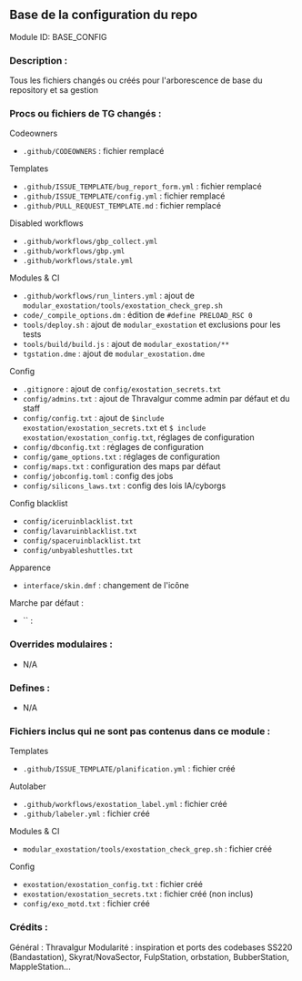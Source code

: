 ## Base de la configuration du repo

Module ID: BASE_CONFIG

### Description :

Tous les fichiers changés ou créés pour l'arborescence de base du repository et sa gestion

### Procs ou fichiers de TG changés :

Codeowners
- `.github/CODEOWNERS` : fichier remplacé

Templates
- `.github/ISSUE_TEMPLATE/bug_report_form.yml` : fichier remplacé
- `.github/ISSUE_TEMPLATE/config.yml` : fichier remplacé
- `.github/PULL_REQUEST_TEMPLATE.md` : fichier remplacé

Disabled workflows
- `.github/workflows/gbp_collect.yml`
- `.github/workflows/gbp.yml`
- `.github/workflows/stale.yml`

Modules & CI
- `.github/workflows/run_linters.yml` : ajout de `modular_exostation/tools/exostation_check_grep.sh`
- `code/_compile_options.dm` : édition de `#define PRELOAD_RSC 0`
- `tools/deploy.sh` : ajout de `modular_exostation` et exclusions pour les tests
- `tools/build/build.js` : ajout de `modular_exostation/**`
- `tgstation.dme` : ajout de `modular_exostation.dme`

Config
- `.gitignore` : ajout de `config/exostation_secrets.txt`
- `config/admins.txt` : ajout de Thravalgur comme admin par défaut et du staff
- `config/config.txt` : ajout de `$include exostation/exostation_secrets.txt` et `$ include exostation/exostation_config.txt`, réglages de configuration
- `config/dbconfig.txt` : réglages de configuration
- `config/game_options.txt` : réglages de configuration
- `config/maps.txt` : configuration des maps par défaut
- `config/jobconfig.toml` : config des jobs
- `config/silicons_laws.txt` : config des lois IA/cyborgs

Config blacklist
- `config/iceruinblacklist.txt`
- `config/lavaruinblacklist.txt`
- `config/spaceruinblacklist.txt`
- `config/unbyableshuttles.txt`

Apparence
- `interface/skin.dmf` : changement de l'icône

Marche par défaut :
- `` :

### Overrides modulaires :

- N/A

### Defines :
- N/A

### Fichiers inclus qui ne sont pas contenus dans ce module :

Templates
- `.github/ISSUE_TEMPLATE/planification.yml` : fichier créé

Autolaber
- `.github/workflows/exostation_label.yml` : fichier créé
- `.github/labeler.yml` : fichier créé

Modules & CI
- `modular_exostation/tools/exostation_check_grep.sh` : fichier créé

Config
- `exostation/exostation_config.txt` : fichier créé
- `exostation/exostation_secrets.txt` : fichier créé (non inclus)
- `config/exo_motd.txt` : fichier créé

### Crédits :
Général : Thravalgur
Modularité : inspiration et ports des codebases SS220 (Bandastation), Skyrat/NovaSector, FulpStation, orbstation, BubberStation, MappleStation...
